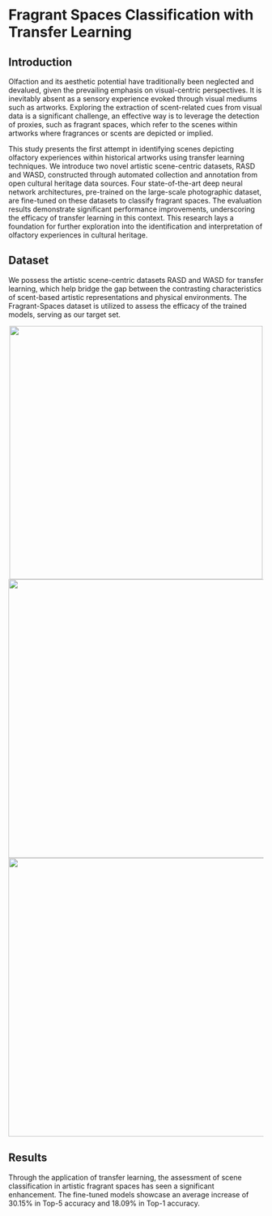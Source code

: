 # Fragrant Spaces Classification with Transfer Learning
## Introduction
Olfaction and its aesthetic potential have traditionally been neglected and devalued, given the prevailing emphasis on visual-centric perspectives. It is inevitably absent as a sensory experience evoked through visual mediums such as artworks. Exploring the extraction of scent-related cues from visual data is a significant challenge, an effective way is to leverage the detection of proxies,  such as fragrant spaces, which refer to the scenes within artworks where fragrances or scents are depicted or implied.  

This study presents the first attempt in identifying scenes depicting olfactory experiences within historical artworks using transfer learning techniques. We introduce two novel artistic scene-centric datasets, RASD and WASD, constructed through automated collection and annotation from open cultural heritage data sources. Four state-of-the-art deep neural network architectures, pre-trained on the large-scale photographic dataset, are fine-tuned on these datasets to classify fragrant spaces. The evaluation results demonstrate significant performance improvements, underscoring the efficacy of transfer learning in this context. This research lays a foundation for further exploration into the identification and interpretation of olfactory experiences in cultural heritage.

## Dataset
We possess the artistic scene-centric datasets RASD and WASD for transfer learning, which help bridge the gap between the contrasting characteristics of scent-based artistic representations and physical environments. The Fragrant-Spaces dataset is utilized to assess the efficacy of the trained models, serving as our target set. 
<div align=center>
<img width='500' src='https://github.com/Shu-Shine/Fragrant_Spaces_Classification_with_Transfer_Learning/blob/main/images/t1.jpg'/>
<img width='550' src='https://github.com/Shu-Shine/Fragrant_Spaces_Classification_with_Transfer_Learning/blob/main/images/f.jpg'/>
<img width='550' src='https://github.com/Shu-Shine/Fragrant_Spaces_Classification_with_Transfer_Learning/blob/main/images/asd.jpg'/>
</div>

## Results
Through the application of transfer learning, the assessment of scene classification in artistic fragrant spaces has seen a significant enhancement. The fine-tuned models showcase an average increase of 30.15% in Top-5 accuracy and 18.09% in Top-1 accuracy.
